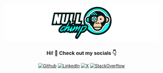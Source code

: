 <div align="center">

<img src="./assets/banner.png" alt="Hi, I'm NULLchimp 👋">

<h3> Hi! 👋 Check out my socials 👇</h3>

[![Github](https://img.shields.io/badge/GitHub-100000?style=for-the-badge&logo=github&logoColor=white)](https://github.com/nullchimp)
[![LinkedIn](https://img.shields.io/badge/LinkedIn-0077B5?style=for-the-badge&logo=linkedin&logoColor=white)](https://linkedin.com/in/timo-von-gruenewaldt)
[![X](https://img.shields.io/badge/Twitter-100000?style=for-the-badge&logo=x&logoColor=white)](https://x.com/nullchimp)
[![StackOverflow](https://img.shields.io/badge/StackOverflow-E7700D?style=for-the-badge&logo=stackoverflow&logoColor=white)](https://stackoverflow.com/users/9801558/nullchimp)

</div>